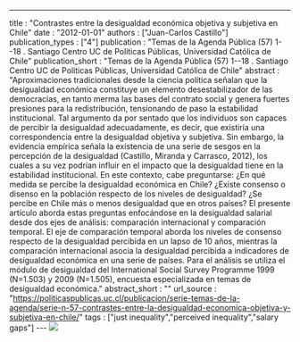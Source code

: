 ---
title : "Contrastes entre la desigualdad económica objetiva y subjetiva en Chile"
date : "2012-01-01"
authors : ["Juan-Carlos Castillo"]
publication_types : ["4"]
publication : "Temas de la Agenda Pública (57) 1--18 . Santiago Centro UC de Políticas Públicas, Universidad Católica de Chile"
publication_short : "Temas de la Agenda Pública (57) 1--18 . Santiago Centro UC de Políticas Públicas, Universidad Católica de Chile"
abstract : "Aproximaciones tradicionales desde la ciencia política señalan que la desigualdad económica constituye un elemento desestabilizador de las democracias, en tanto merma las bases del contrato social y genera fuertes presiones para la redistribución, tensionando de paso la estabilidad institucional. Tal argumento da por sentado que los individuos son capaces de percibir la desigualdad adecuadamente, es decir, que existiría una correspondencia entre la desigualdad objetiva y subjetiva. Sin embargo, la evidencia empírica señala la existencia de una serie de sesgos en la percepción de la desigualdad (Castillo, Miranda y Carrasco, 2012), los cuales a su vez podrían influir en el impacto que la desigualdad tiene en la estabilidad institucional. En este contexto, cabe preguntarse: ¿En qué medida se percibe la desigualdad económica en Chile? ¿Existe consenso o disenso en la población respecto de los niveles de desigualdad? ¿Se percibe en Chile más o menos desigualdad que en otros países? El presente artículo aborda estas preguntas enfocándose en la desigualdad salarial desde dos ejes de análisis: comparación internacional y comparación temporal. El eje de comparación temporal aborda los niveles de consenso respecto de la desigualdad percibida en un lapso de 10 años, mientras la comparación internacional asocia la desigualdad percibida a indicadores de desigualdad económica en una serie de países. Para el análisis se utiliza el módulo de desigualdad del International Social Survey Programme 1999 (N=1.503) y 2009 (N=1.505), encuesta especializada en temas de desigualdad económica."
abstract_short : ""
url_source : "https://politicaspublicas.uc.cl/publicacion/serie-temas-de-la-agenda/serie-n-57-contrastes-entre-la-desigualdad-economica-objetiva-y-subjetiva-en-chile/"
tags : ["just inequality","perceived inequality","salary gaps"]
--- ![](/images/contrastes-temas-agenda-publica.png)
